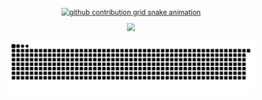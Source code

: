 <p align="center">
  <a href="https://github.com/Sugayoiya">
    <picture>
      <source media="(prefers-color-scheme: dark)" srcset="https://raw.githubusercontent.com/Sugayoiya/Sugayoiya/output/skills-dark.svg">
      <source media="(prefers-color-scheme: light)" srcset="https://raw.githubusercontent.com/Sugayoiya/Sugayoiya/output/skills-light.svg">
      <img alt="github contribution grid snake animation" src="https://raw.githubusercontent.com/Sugayoiya/Sugayoiya/output/skills-dark.svg">
    </picture>
  </a>
</p>

<p align="center">
  <a href="https://github.com/Sugayoiya">
    <img src="https://github-profile-trophy.vercel.app/?username=Sugayoiya&rank=-C,-B&no-bg=true" />
  </a>
</p>


<picture>
  <source media="(prefers-color-scheme: dark)" srcset="https://raw.githubusercontent.com/Sugayoiya/Sugayoiya/output/github-contribution-grid-snake-dark.svg">
  <source media="(prefers-color-scheme: light)" srcset="https://raw.githubusercontent.com/Sugayoiya/Sugayoiya/output/github-contribution-grid-snake.svg">
  <img alt="github contribution grid snake animation" src="https://raw.githubusercontent.com/Sugayoiya/Sugayoiya/output/github-contribution-grid-snake.svg">
</picture>

<!--
**Sugayoiya/Sugayoiya** is a ✨ _special_ ✨ repository because its `README.md` (this file) appears on your GitHub profile.

Here are some ideas to get you started:

- 🔭 I’m currently working on ...
- 🌱 I’m currently learning ...
- 👯 I’m looking to collaborate on ...
- 🤔 I’m looking for help with ...
- 💬 Ask me about ...
- 📫 How to reach me: ...
- 😄 Pronouns: ...
- ⚡ Fun fact: ...
-->
